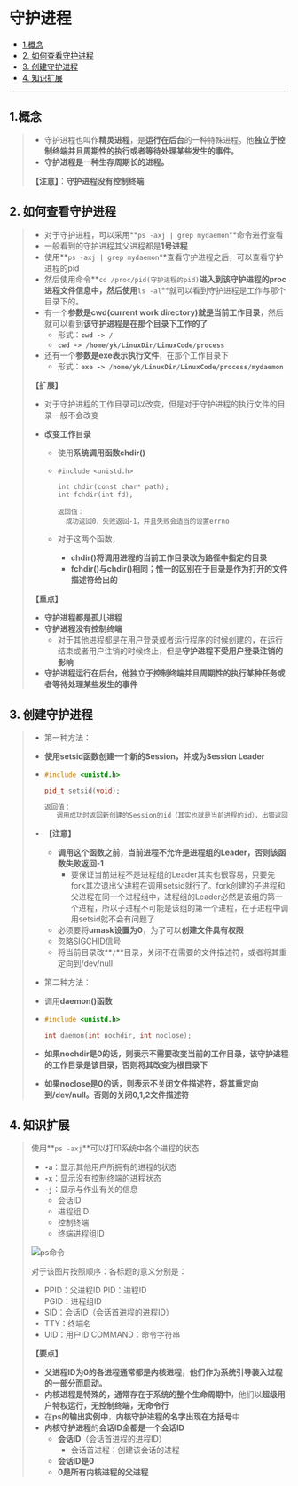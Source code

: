# 守护进程

- [1.概念](#1概念)
- [2. 如何查看守护进程](#2-如何查看守护进程)
- [3. 创建守护进程](#3-创建守护进程)
- [4. 知识扩展](#4-知识扩展)

---

##  1.概念 

> - 守护进程也叫作**精灵进程**，是**运行在后台**的一种特殊进程。他**独立于控制终端并且周期性的执行或者等待处理某些发生的事件。**
> - **守护进程是一种生存周期长的进程。**
>
> **【注意】**：**守护进程没有控制终端**



## 2. 如何查看守护进程

> - 对于守护进程，可以采用**`ps -axj | grep mydaemon`**命令进行查看
> - 一般看到的守护进程其父进程都是**1号进程**
> - 使用**`ps -axj | grep mydaemon`**查看守护进程之后，可以查看守护进程的pid
> - 然后使用命令**`cd /proc/pid(守护进程的pid)`**进入到该守护进程的proc进程文件信息中，然后使用**`ls -al`**就可以看到守护进程是工作与那个目录下的。
> - 有一个**参数是cwd(current work directory)就是当前工作目录**，然后就可以看到**该守护进程是在那个目录下工作的了**
>   - 形式：**`cwd -> /`**
>   - **`cwd -> /home/yk/LinuxDir/LinuxCode/process`**
> - 还有一个**参数是exe表示执行文件**，在那个工作目录下
>   - 形式：**`exe -> /home/yk/LinuxDir/LinuxCode/process/mydaemon`**
>
> **【扩展】**
>
> - 对于守护进程的工作目录可以改变，但是对于守护进程的执行文件的目录一般不会改变
>
> - **改变工作目录**
>
>   - 使用**系统调用函数chdir()**
>
>   - ```
>     #include <unistd.h>
>     
>     int chdir(const char* path);
>     int fchdir(int fd);
>     
>     返回值：
>     	成功返回0，失败返回-1，并且失败会适当的设置errno
>     ```
>
>   - 对于这两个函数，
>
>     - **chdir()将调用进程的当前工作目录改为路径中指定的目录**
>     - **fchdir()与chdir()相同；惟一的区别在于目录是作为打开的文件描述符给出的**
>
> **【重点】**
>
> - **守护进程都是孤儿进程**
> - **守护进程没有控制终端**
>   - 对于其他进程都是在用户登录或者运行程序的时候创建的，在运行结束或者用户注销的时候终止，但是**守护进程不受用户登录注销的影响**
> - **守护进程运行在后台，他独立于控制终端并且周期性的执行某种任务或者等待处理某些发生的事件**



## 3. 创建守护进程

>  - 第一种方法：
>
>  - **使用setsid函数创建一个新的Session，并成为Session Leader**
>
>  - ``` c++
>    #include <unistd.h>
>    
>    pid_t setsid(void);
>    
>    返回值：
>    	调用成功时返回新创建的Session的id（其实也就是当前进程的id），出错返回-1
>    ```
>
>  - **【注意】**
>
>    - **调用这个函数之前，当前进程不允许是进程组的Leader，否则该函数失败返回-1**
>      - 要保证当前进程不是进程组的Leader其实也很容易，只要先fork其次退出父进程在调用setsid就行了。fork创建的子进程和父进程在同一个进程组中，进程组的Leader必然是该组的第一个进程，所以子进程不可能是该组的第一个进程，在子进程中调用setsid就不会有问题了
>    - 必须要将**umask设置为0**，为了可以**创建文件具有权限**
>    - 忽略SIGCHID信号
>    - 将当前目录改**`/`**目录，关闭不在需要的文件描述符，或者将其重定向到/dev/null
>
>  - 第二种方法：
>
>  - 调用**daemon()函数**
>
>  - ``` c++
>    #include <unistd.h>
>    
>    int daemon(int nochdir, int noclose);
>    ```
>
>  - **如果nochdir是0的话，则表示不需要改变当前的工作目录，该守护进程的工作目录是该目录，否则将其改变为根目录下**
>
>  - **如果noclose是0的话，则表示不关闭文件描述符，将其重定向到/dev/null。否则的关闭0,1,2文件描述符**





## 4. 知识扩展

> 使用**`ps -axj`**可以打印系统中各个进程的状态
>
> - **`-a`**：显示其他用户所拥有的进程的状态
> - **`-x`**：显示没有控制终端的进程状态
> - **`-j`**：显示与作业有关的信息
>   - 会话ID
>   - 进程组ID
>   - 控制终端
>   - 终端进程组ID
>
> ![](https://ykitty.oss-cn-beijing.aliyuncs.com/photo/Linux/%E5%91%BD%E4%BB%A4/ps%20-axj.png "ps命令")
>
> 对于该图片按照顺序：各标题的意义分别是：
>
> - PPID：父进程ID
> 	 PID：进程ID	
> 	 PGID：进程组ID		
> - SID：会话ID（会话首进程的进程ID）
> - TTY：终端名 
> - UID：用户ID
> 	 COMMAND：命令字符串	
>
> **【要点】**
>
> - **父进程ID为0的各进程通常都是内核进程，他们作为系统引导装入过程的一部分而启动。**
> - **内核进程是特殊的，通常存在于系统的整个生命周期中**，他们以**超级用户特权运行，无控制终端，无命令行**
> - 在**ps的输出实例中**，**内核守护进程的名字出现在方括号**中
> - **内核守护进程**的**会话ID全都是一个会话ID**
>   - **会话ID**（会话首进程的进程ID）
>     - 会话首进程：创建该会话的进程
>   - **会话ID是0**
>   - **0是所有内核进程的父进程**
>
> 
